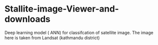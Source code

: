 # Stallite-image-Viewer-and-downloads

Deep learning model ( ANN) for classifcation of satellite image. The image here is taken from Landsat (kathmandu district)
